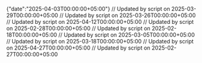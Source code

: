 {"date":"2025-04-03T00:00:00+05:00"}
// Updated by script on 2025-03-29T00:00:00+05:00
// Updated by script on 2025-03-26T00:00:00+05:00
// Updated by script on 2025-04-12T00:00:00+05:00
// Updated by script on 2025-02-28T00:00:00+05:00
// Updated by script on 2025-02-18T00:00:00+05:00
// Updated by script on 2025-03-05T00:00:00+05:00
// Updated by script on 2025-03-18T00:00:00+05:00
// Updated by script on 2025-04-27T00:00:00+05:00
// Updated by script on 2025-02-27T00:00:00+05:00
